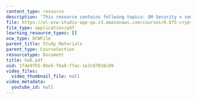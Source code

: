 ```yaml
---
content_type: resource
description: 'This resource contains follwing topics: GM Security = semantic Security.'
file: https://ol-ocw-studio-app-qa.s3.amazonaws.com/courses/6-875-cryptography-and-cryptanalysis-spring-2005/1f4e97550be5f6a9ffac1e3c87816c89_ho6.pdf
file_type: application/pdf
learning_resource_types: []
ocw_type: OCWFile
parent_title: Study Materials
parent_type: CourseSection
resourcetype: Document
title: ho6.pdf
uid: 1f4e9755-0be5-f6a9-ffac-1e3c87816c89
video_files:
  video_thumbnail_file: null
video_metadata:
  youtube_id: null
---
```

